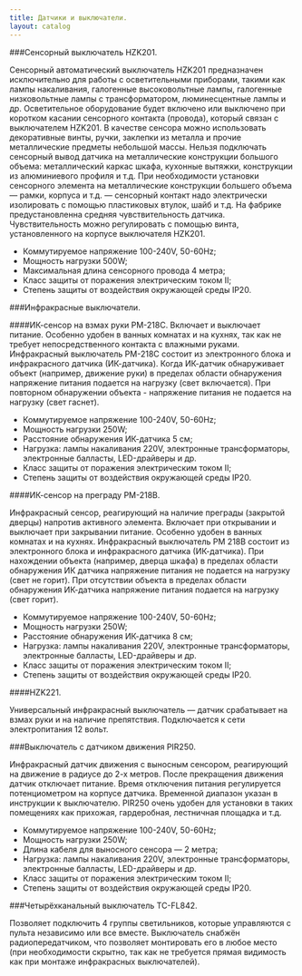 ```yaml
---
title: Датчики и выключатели.
layout: catalog
---
```


###Сенсорный выключатель HZK201.

Сенсорный автоматический выключатель HZK201 предназначен исключительно для работы с осветительными приборами, такими как лампы накаливания, галогенные высоковольтные лампы, галогенные низковольтные лампы с трансформатором, люминесцентные лампы и др. Осветительное оборудование будет включено или выключено при коротком касании сенсорного контакта (провода), который связан с выключателем HZK201. В качестве сенсора можно использовать декоративные винты, ручки, заклепки из металла и прочие металлические предметы небольшой массы. Нельзя подключать сенсорный вывод датчика на металлические конструкции большого объема: металлический каркас шкафа, кухонные вытяжки, конструкции из алюминиевого профиля и т.д. При необходимости установки сенсорного элемента на металлические конструкции большего объема — рамки, корпуса и т.д. — сенсорный контакт надо электрически изолировать с помощью пластиковых втулок, шайб и т.д. На фабрике предустановленна средняя чувствительность датчика. Чувствительность можно регулировать с помощью винта, установленного на корпусе выключателя HZK201.

+ Коммутируемое напряжение 100-240V, 50-60Hz; 
+ Мощность нагрузки 500W; 
+ Максимальная длина сенсорного провода 4 метра; 
+ Класс защиты от поражения электрическим током II; 
+ Степень защиты от воздействия окружающей среды IP20.

###Инфракрасные выключатели.

####ИК-сенсор на взмах руки PM-218C.
Включает и выключает питание. Особенно удобен в ванных комнатах и на кухнях, так как не требует непосредственного контакта с влажными руками. Инфракрасный выключатель PM-218С состоит из электронного блока и инфракрасного датчика (ИК-датчика). Когда ИК-датчик обнаруживает объект (например, движение руки) в пределах области обнаружения напряжение питания подается на нагрузку (свет включается). При повторном обнаружении объекта - напряжение питания не подается на нагрузку (свет гаснет).

+ Коммутируемое напряжение 100-240V, 50-60Hz; 
+ Мощность нагрузки 250W; 
+ Расстояние обнаружения ИК-датчика 5 см; 
+ Нагрузка: лампы накаливания 220V, электронные трансформаторы, 
электронные балласты, LED-драйверы и др. 
+ Класс защиты от поражения электрическим током II; 
+ Степень защиты от воздействия окружающей среды IP20.

####ИК-сенсор на преграду PM-218B.

Инфракрасный сенсор, реагирующий на наличие преграды (закрытой дверцы) напротив активного элемента. Включает при открывании и выключает при закрывании питание. Особенно удобен в ванных комнатах и на кухнях. Инфракрасный выключатель PM 218B состоит из электронного блока и инфракрасного датчика (ИК-датчика). При нахождении объекта (например, дверца шкафа) в пределах области обнаружения ИК датчика напряжение питания не подается на нагрузку (свет не горит). При отсутствии объекта в пределах области обнаружения ИК-датчика напряжение питания подается на нагрузку (свет горит).

+ Коммутируемое напряжение 100-240V, 50-60Hz; 
+ Мощность нагрузки 250W; 
+ Расстояние обнаружения ИК-датчика 8 см; 
+ Нагрузка: лампы накаливания 220V, электронные трансформаторы, 
электронные балласты, LED-драйверы и др. 
+ Класс защиты от поражения электрическим током II; 
+ Степень защиты от воздействия окружающей среды IP20.

####HZK221.

Универсальный инфракрасный выключатель — датчик срабатывает на взмах руки и на наличие препятствия. Подключается к сети электропитания 12 вольт.

###Выключатель с датчиком движения PIR250.

Инфракрасный датчик движения с выносным сенсором, реагирующий на движение в радиусе до 2-х метров. После прекращения движения датчик отключает питание. Время отключения питания регулируется потенциометром на корпусе датчика. Временной диапазон указан в инструкции к выключателю. PIR250 очень удобен для установки в таких помещениях как прихожая, гардеробная, лестничная площадка и т.д.

+ Коммутируемое напряжение 100-240V, 50-60Hz; 
+ Мощность нагрузки 250W; 
+ Длина кабеля для выносного сенсора — 2 метра;
+ Нагрузка: лампы накаливания 220V, электронные трансформаторы, 
электронные балласты, LED-драйверы и др. 
+ Класс защиты от поражения электрическим током II; 
+ Степень защиты от воздействия окружающей среды IP20.

###Четырёхканальный выключатель TC-FL842.

Позволяет подключить 4 группы светильников, которые управляются с пульта независимо или все вместе. Выключатель снабжён радиопередатчиком, что позволяет монтировать его в любое место (при необходимости скрытно, так как не требуется прямая видимость как при монтаже инфракрасных выключателей).
